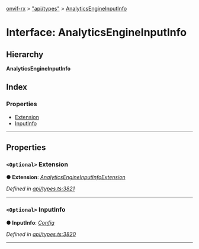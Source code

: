 [onvif-rx](../README.md) > ["api/types"](../modules/_api_types_.md) > [AnalyticsEngineInputInfo](../interfaces/_api_types_.analyticsengineinputinfo.md)

# Interface: AnalyticsEngineInputInfo

## Hierarchy

**AnalyticsEngineInputInfo**

## Index

### Properties

* [Extension](_api_types_.analyticsengineinputinfo.md#extension)
* [InputInfo](_api_types_.analyticsengineinputinfo.md#inputinfo)

---

## Properties

<a id="extension"></a>

### `<Optional>` Extension

**● Extension**: *[AnalyticsEngineInputInfoExtension](_api_types_.analyticsengineinputinfoextension.md)*

*Defined in [api/types.ts:3821](https://github.com/patrickmichalina/onvif-rx/blob/034e4d6/src/api/types.ts#L3821)*

___
<a id="inputinfo"></a>

### `<Optional>` InputInfo

**● InputInfo**: *[Config](_api_types_.config.md)*

*Defined in [api/types.ts:3820](https://github.com/patrickmichalina/onvif-rx/blob/034e4d6/src/api/types.ts#L3820)*

___

